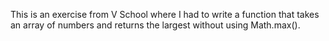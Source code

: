 This is an exercise from V School where I had to write a function that takes an array of numbers and returns the largest without using Math.max().